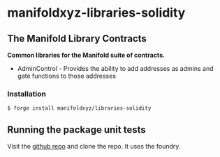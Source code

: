# manifoldxyz-libraries-solidity

## The Manifold Library Contracts

**Common libraries for the Manifold suite of contracts.**

 * AdminControl - Provides the ability to add addresses as admins and gate functions to those addresses

### Installation

```console
$ forge install manifoldxyz/libraries-solidity
```

## Running the package unit tests

Visit the [github repo](https://github.com/manifoldxyz/libraries-solidity) and clone the repo.  It uses the foundry.
